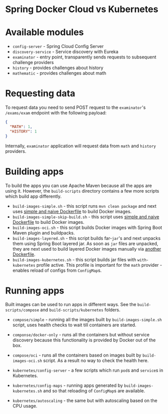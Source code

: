 Spring Docker Cloud vs Kubernetes
=

Available modules
==

* `config-server` - Spring Cloud Config Server
* `discovery-service` - Service discovery with Eureka
* `examinator` - entry point, transparently sends requests to subsequent challenge providers
* `history` - provides challenges about history
* `mathematic` - provides challenges about math

Requesting data
==

To request data you need to send POST request to the `examinator`'s `/exams/exam` endpoint
with the following payload: 

```json
{
  "MATH": 1,
  "HISTORY": 1
}
```

Internally, `examinator` application will request data from `math` and `history` providers. 

Building apps
==

To build the apps you can use Apache Maven because all the apps are using it. However, 
the `build-scripts` directory contains a few more scripts which build app differently.

* `build-images-simple.sh` - this script runs `mvn clean package` and next uses [simple and naive 
  Dockerfile](https://github.com/aabarmin/epam-spring-cloud-kubernetes-2021/blob/master/build-scripts/docker/basic/Dockerfile) to build Docker images.
* `build-images-simple-skip-build.sh` - this script uses [simple and naive
    Dockerfile](https://github.com/aabarmin/epam-spring-cloud-kubernetes-2021/blob/master/build-scripts/docker/basic/Dockerfile) to build Docker images.
* `build-images-oci.sh` - this script builds Docker images with Spring Boot Maven plugin and 
  buildpacks. 
* `build-images-layered.sh` - this script builds far-`jar`'s and next unpacks them using Spring 
  Boot layered jar. As soon as `jar` files are unpacked, they are next used to build layered 
  Docker images manually via [another Dockerfile](https://github.com/aabarmin/epam-spring-cloud-kubernetes-2021/blob/master/build-scripts/docker/layered/Dockerfile).
* `build-images-kubernetes.sh` - this script builds jar files with `with-kubernetes` profile 
  active. This profile is important for the `math` provider - enables reload of configs from 
  `ConfigMap`s. 

Running apps
==

Built images can be used to run apps in different ways. See the `build-scripts/compose` and 
`build-scripts/kubernetes` folders. 

* `compose/simple` - running all the images built by `build-images-simple.sh` script, uses health 
  checks to wait till containers are started. 
* `componse/docker-only` - runs all the containers but without service discovery because this
  functionality is provided by Docker out of the box.
* `compose/oci` - runs all the containers based on images built by `build-images-oci.sh` script. 
  As a result no way to check the health here.

* `kubernetes/config-server` - a few scripts which run `pod`s and `service`s in Kubernetes. 
* `kubernetes/config-maps` - running apps generated by `build-images-kubernetes.sh` and so that 
  reloading of `ConfigMap`s are available. 
* `kubernetes/autoscaling` - the same but with autoscaling based on the CPU usage. 
